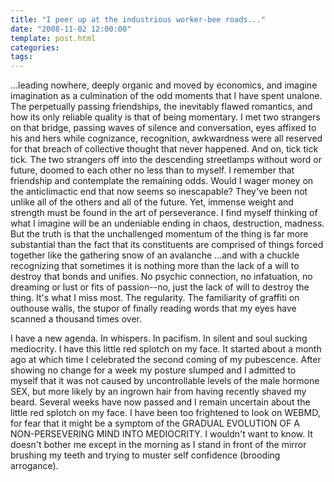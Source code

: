 ```yaml
---
title: "I peer up at the industrious worker-bee roads..."
date: "2008-11-02 12:00:00"
template: post.html
categories: 
tags: 
---
```


…leading nowhere, deeply organic and moved by economics, and imagine imagination as a culmination of the odd moments that I have spent unalone. The perpetually passing friendships, the inevitably flawed romantics, and how its only reliable quality is that of being momentary. I met two strangers on that bridge, passing waves of silence and conversation, eyes affixed to his and hers while cognizance, recognition, awkwardness were all reserved for that breach of collective thought that never happened. And on, tick tick tick. The two strangers off into the descending streetlamps without word or future, doomed to each other no less than to myself. I remember that friendship and contemplate the remaining odds. Would I wager money on the anticlimactic end that now seems so inescapable? They've been not unlike all of the others and all of the future. Yet, immense weight and strength must be found in the art of perseverance. I find myself thinking of what I imagine will be an undeniable ending in chaos, destruction, madness. But the truth is that the unchallenged momentum of the thing is far more substantial than the fact that its constituents are comprised of things forced together like the gathering snow of an avalanche ...and with a chuckle recognizing that sometimes it is nothing more than the lack of a will to destroy that bonds and unifies. No psychic connection, no infatuation, no dreaming or lust or fits of passion­--no, just the lack of will to destroy the thing. It's what I miss most. The regularity. The familiarity of graffiti on outhouse walls, the stupor of finally reading words that my eyes have scanned a thousand times over. 

I have a new agenda. In whispers. In pacifism. In silent and soul sucking mediocrity. I have this little red splotch on my face. It started about a month ago at which time I celebrated the second coming of my pubescence. After showing no change for a week my posture slumped and I admitted to myself that it was not caused by uncontrollable levels of the male hormone SEX, but more likely by an ingrown hair from having recently shaved my beard. Several weeks have now passed and I remain uncertain about the little red splotch on my face. I have been too frightened to look on WEBMD, for fear that it might be a symptom of the GRADUAL EVOLUTION OF A NON-PERSEVERING MIND INTO MEDIOCRITY. I wouldn't want to know. It doesn't bother me except in the morning as I stand in front of the mirror brushing my teeth and trying to muster self confidence (brooding arrogance).